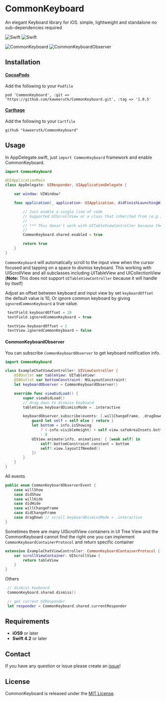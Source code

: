 # CommonKeyboard
An elegant Keyboard library for iOS. simple, lightweight and standalone no sub-dependencies required

![Swift](https://img.shields.io/badge/Swift-4.2.0-orange.svg)
![Swift](https://img.shields.io/badge/License-MIT-brightgreen.svg)

![CommonKeyboard](https://user-images.githubusercontent.com/7533178/64553337-c5806c00-d36b-11e9-8fa6-e2cc5c4e1371.gif)
![CommonKeyboardObserver](https://user-images.githubusercontent.com/7533178/64553367-d204c480-d36b-11e9-881d-0974d81e4619.gif)

## Installation

#### [CocoaPods](https://cocoapods.org/)
Add the following to your `Podfile`
````
pod 'CommonKeyboard', :git => 'https://github.com/kaweerutk/CommonKeyboard.git', :tag => '1.0.5'
````

#### [Carthage](https://github.com/Carthage/Carthage)
Add the following to your `Cartfile`
````
github "kaweerutk/CommonKeyboard"
````

## Usage
In AppDelegate.swift, just `import CommonKeyboard` framework and enable CommonKeyboard.
```swift
import CommonKeyboard

@UIApplicationMain
class AppDelegate: UIResponder, UIApplicationDelegate {

    var window: UIWindow?

    func application(_ application: UIApplication, didFinishLaunchingWithOptions launchOptions: [UIApplication.LaunchOptionsKey: Any]?) -> Bool {

        // Just enable a single line of code
        // Supported UIScrollView or a class that inherited from (e.g., UITableView or UICollectionView)
        //
        // *** This doesn't work with UITableViewController because they've a built-in hander ***
        //
        CommonKeyboard.shared.enabled = true

        return true
    }
}
```
`CommonKeyboard` will automatically scroll to the input view when the cursor focused and tapping on a space to dismiss keyboard. This working with UIScrollView and all subclasses including UITableView and UICollectionView
(<strong>Note:</strong> This does not support `UITableViewController` because it will handle by itself)

Adjust an offset between keyboard and input view by set `keyboardOffset` the default value is 10, Or ignore common keyboard by giving `ignoredCommonKeyboard` a true value.

```swift
 textField.keyboardOffset = 20
 textField.ignoredCommonKeyboard = true

 textView.keyboardOffset = 2
 textView.ignoredCommonKeyboard = false
```

#### CommonKeyboardObserver
You can subscribe `CommonKeyboardObserver` to get keyboard notification info.

```swift
import CommonKeyboard

class ExampleChatViewController: UIViewController {
    @IBOutlet var tableView: UITableView!
    @IBOutlet var bottomConstraint: NSLayoutConstraint!
    let keyboardObserver = CommonKeyboardObserver()

    override func viewDidLoad() {
        super.viewDidLoad()
        // drag down to dismiss keyboard
        tableView.keyboardDismissMode = .interactive

        keyboardObserver.subscribe(events: [.willChangeFrame, .dragDown]) { [weak self] (info) in
            guard let self = self else { return }
            let bottom = info.isShowing
                ? (-info.visibleHeight) + self.view.safeAreaInsets.bottom
                : 0
            UIView.animate(info, animations: { [weak self] in
                self?.bottomConstraint.constant = bottom
                self?.view.layoutIfNeeded()
            })
        }
    }
}
```

All events
```swift
public enum CommonKeyboardObserverEvent {
    case willShow
    case didShow
    case willHide
    case didHide
    case willChangeFrame
    case didChangeFrame
    case dragDown // scroll.keyboardDismissMode = .interactive
}
```

Sometimes there are many UIScrollView containers in UI Tree View and the CommonKeyboard cannot find the right one you can implement `CommonKeyboardContainerProtocol` and return specific container

```swift
extension ExampleChatViewController: CommonKeyboardContainerProtocol {
    var scrollViewContainer: UIScrollView {
        return tableView
    }
}
```

Others

```swift
 // dismiss keyboard
 CommonKeyboard.shared.dismiss()

 // get current UIResponder
 let responder = CommonKeyboard.shared.currentResponder
```

## Requirements
- **iOS9** or later
- **Swift 4.2** or later

## Contact
If you have any question or issue please create an [issue](https://github.com/kaweerutk/CommonKeyboard/issues/new)!

## License
CommonKeyboard is released under the [MIT License](https://github.com/kaweerutk/CommonKeyboard/blob/master/LICENSE.md).
